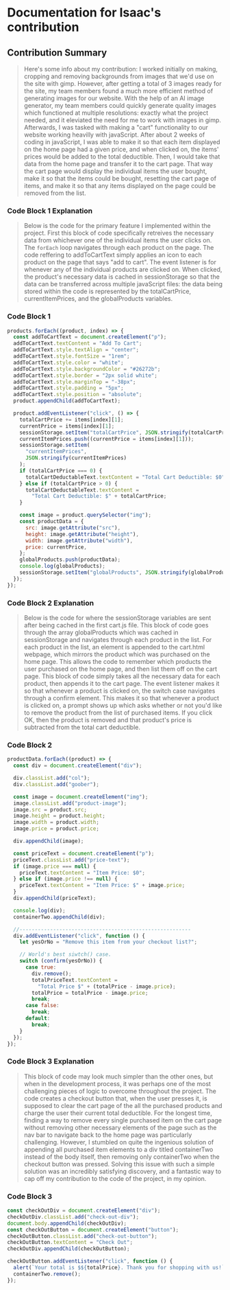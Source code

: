 # Documentation for Isaac's contribution

## Contribution Summary

> Here's some info about my contribution: I worked initially on making, cropping and removing backgrounds from images that we'd use on the site with gimp. However, after getting a total of 3 images ready for the site, my team members found a much more efficient method of generating images for our website. With the help of an AI image generator, my team members could quickly generate quality images which functioned at multiple resolutions: exactly what the project needed, and it eleviated the need for me to work with images in gimp.
> Afterwards, I was tasked with making a "cart" functionality to our website working heavilly with javaScript. After about 2 weeks of coding in javaScript, I was able to make it so that each item displayed on the home page had a given price, and when clicked on, the items' prices would be added to the total deductible. Then, I would take that data from the home page and transfer it to the cart page. That way the cart page would display the individual items the user bought, make it so that the items could be bought, resetting the cart page of items, and make it so that any items displayed on the page could be removed from the list.

### Code Block 1 Explanation

> Below is the code for the primary feature I implemented within the project. First this block of code specifically retreives the necessary data from whichever one of the individual items the user clicks on.
> The `forEach` loop navigates through each product on the page. The code reffering to addToCartText simply applies an icon to each product on the page that says "add to cart". The event listener is for whenever any of the individual products are clicked on. When clicked, the product's necessary data is cached in sessionStorage so that the data can be transferred across multiple javaScript files: the data being stored within the code is represented by the totalCartPrice, currentItemPrices, and the globalProducts variables.

### Code Block 1

```js
products.forEach((product, index) => {
  const addToCartText = document.createElement("p");
  addToCartText.textContent = "Add To Cart";
  addToCartText.style.textAlign = "center";
  addToCartText.style.fontSize = "1rem";
  addToCartText.style.color = "white";
  addToCartText.style.backgroundColor = "#26272b";
  addToCartText.style.border = "2px solid white";
  addToCartText.style.marginTop = "-38px";
  addToCartText.style.padding = "5px";
  addToCartText.style.position = "absolute";
  product.appendChild(addToCartText);

  product.addEventListener("click", () => {
    totalCartPrice += items[index][1];
    currentPrice = items[index][1];
    sessionStorage.setItem("totalCartPrice", JSON.stringify(totalCartPrice));
    currentItemPrices.push((currentPrice = items[index][1]));
    sessionStorage.setItem(
      "currentItemPrices",
      JSON.stringify(currentItemPrices)
    );
    if (totalCartPrice === 0) {
      totalCartDeductableText.textContent = "Total Cart Deductible: $0";
    } else if (totalCartPrice > 0) {
      totalCartDeductableText.textContent =
        "Total Cart Deductible: $" + totalCartPrice;
    }

    const image = product.querySelector("img");
    const productData = {
      src: image.getAttribute("src"),
      height: image.getAttribute("height"),
      width: image.getAttribute("width"),
      price: currentPrice,
    };
    globalProducts.push(productData);
    console.log(globalProducts);
    sessionStorage.setItem("globalProducts", JSON.stringify(globalProducts));
  });
});
```

### Code Block 2 Explanation

> Below is the code for where the sessionStorage variables are sent after being cached in the first cart.js file.
> This block of code goes through the array globalProducts which was cached in sessionStorage and navigates through each product in the list. For each product in the list, an element is appended to the cart.html webpage, which mirrors the product which was purchased on the home page. This allows the code to remember which products the user purchased on the home page, and then list them off on the cart page. This block of code simply takes all the necessary data for each product, then appends it to the cart page.
> The event listener makes it so that whenever a product is clicked on, the switch case navigates through a confirm element. This makes it so that whenever a product is clicked on, a prompt shows up which asks whether or not you'd like to remove the product from the list of purchased items. If you click OK, then the product is removed and that product's price is subtracted from the total cart deductible.

### Code Block 2

```js
productData.forEach((product) => {
  const div = document.createElement("div");

  div.classList.add("col");
  div.classList.add("goober");

  const image = document.createElement("img");
  image.classList.add("product-image");
  image.src = product.src;
  image.height = product.height;
  image.width = product.width;
  image.price = product.price;

  div.appendChild(image);

  const priceText = document.createElement("p");
  priceText.classList.add("price-text");
  if (image.price === null) {
    priceText.textContent = "Item Price: $0";
  } else if (image.price !== null) {
    priceText.textContent = "Item Price: $" + image.price;
  }
  div.appendChild(priceText);

  console.log(div);
  containerTwo.appendChild(div);

  //--------------------------------------------------------
  div.addEventListener("click", function () {
    let yesOrNo = "Remove this item from your checkout list?";

    // World's best siwtch() case.
    switch (confirm(yesOrNo)) {
      case true:
        div.remove();
        totalPriceText.textContent =
          "Total Price $" + (totalPrice - image.price);
        totalPrice = totalPrice - image.price;
        break;
      case false:
        break;
      default:
        break;
    }
  });
});
```

### Code Block 3 Explanation

> This block of code may look much simpler than the other ones, but when in the development process, it was perhaps one of the most challenging pieces of logic to overcome throughout the project. The code creates a checkout button that, when the user presses it, is supposed to clear the cart page of the all the purchased products and charge the user their current total deductible. For the longest time, finding a way to remove every single purchased item on the cart page without removing other necessary elements of the page such as the nav bar to navigate back to the home page was particularly challenging. However, I stumbled on quite the ingenious solution of appending all purchased item elements to a div titled containerTwo instead of the body itself, then removing only containerTwo when the checkout button was pressed. Solving this issue with such a simple solution was an incredibly satisfying discovery, and a fantastic way to cap off my contribution to the code of the project, in my opinion.

### Code Block 3

```js
const checkOutDiv = document.createElement("div");
checkOutDiv.classList.add("check-out-div");
document.body.appendChild(checkOutDiv);
const checkOutButton = document.createElement("button");
checkOutButton.classList.add("check-out-button");
checkOutButton.textContent = "Check Out";
checkOutDiv.appendChild(checkOutButton);

checkOutButton.addEventListener("click", function () {
  alert(`Your total is $${totalPrice}. Thank you for shopping with us!`);
  containerTwo.remove();
});
```
